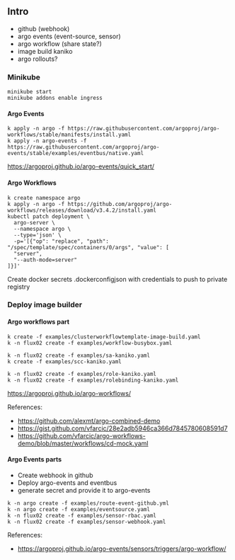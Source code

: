 ## Intro

* github (webhook)
* argo events (event-source, sensor)
* argo workflow (share state?)
* image build kaniko
* argo rollouts?

### Minikube

```
minikube start
minikube addons enable ingress
```

#### Argo Events

```
k apply -n argo -f https://raw.githubusercontent.com/argoproj/argo-workflows/stable/manifests/install.yaml
k apply -n argo-events -f https://raw.githubusercontent.com/argoproj/argo-events/stable/examples/eventbus/native.yaml

```

https://argoproj.github.io/argo-events/quick_start/

#### Argo Workflows

```
k create namespace argo
k apply -n argo -f https://github.com/argoproj/argo-workflows/releases/download/v3.4.2/install.yaml
kubectl patch deployment \
  argo-server \
  --namespace argo \
  --type='json' \
  -p='[{"op": "replace", "path": "/spec/template/spec/containers/0/args", "value": [
  "server",
  "--auth-mode=server"
]}]'

```

Create docker secrets .dockerconfigjson with credentials to push to private registry


### Deploy image builder
#### Argo workflows part

```
k create -f examples/clusterworkflowtemplate-image-build.yaml
k -n flux02 create -f examples/workflow-busybox.yaml

k -n flux02 create -f examples/sa-kaniko.yaml
k create -f examples/scc-kaniko.yaml

k -n flux02 create -f examples/role-kaniko.yaml
k -n flux02 create -f examples/rolebinding-kaniko.yaml

```
https://argoproj.github.io/argo-workflows/


References:
* https://github.com/alexmt/argo-combined-demo
* https://gist.github.com/vfarcic/28e2adb5946ca366d7845780608591d7
* https://github.com/vfarcic/argo-workflows-demo/blob/master/workflows/cd-mock.yaml

#### Argo Events parts

* Create webhook in github
* Deploy argo-events and eventbus
* generate secret and provide it to argo-events

```
k -n argo create -f examples/route-event-github.yml
k -n argo create -f examples/eventsource.yaml
k -n flux02 create -f examples/sensor-rbac.yaml
k -n flux02 create -f examples/sensor-webhook.yaml
```

References:
* https://argoproj.github.io/argo-events/sensors/triggers/argo-workflow/